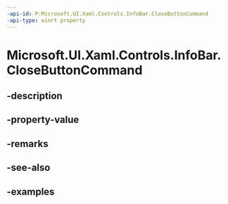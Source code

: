 ```yaml
---
-api-id: P:Microsoft.UI.Xaml.Controls.InfoBar.CloseButtonCommand
-api-type: winrt property
---
```


# Microsoft.UI.Xaml.Controls.InfoBar.CloseButtonCommand

<!--
public System.Windows.Input.ICommand CloseButtonCommand { get; set; }
-->


## -description

## -property-value

## -remarks

## -see-also

## -examples



